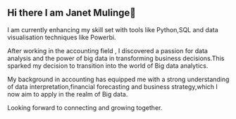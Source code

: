 ## Hi there I am Janet Mulinge👋
I am currently enhancing my skill set with tools like Python,SQL and data visualisation techniques like Powerbi.

After working in the accounting field , I discovered a passion for data analysis and the power of big data in transforming business decisions.This sparked my decision to transition into the world of Big data analytics.

My background in accounting has equipped me with a strong understanding of data interpretation,financial forecasting and business strategy,which I now aim to apply in the realm of Big data.

Looking forward to connecting and growing together.
<!--
**JanetMulinge/JanetMulinge** is a ✨ _special_ ✨ repository because its `README.md` (this file) appears on your GitHub profile.

Here are some ideas to get you started:

- 🔭 I’m currently working on ...
- 🌱 I’m currently learning ...
- 👯 I’m looking to collaborate on ...
- 🤔 I’m looking for help with ...
- 💬 Ask me about ...
- 📫 How to reach me: ...
- 😄 Pronouns: ...
- ⚡ Fun fact: ...
-->
